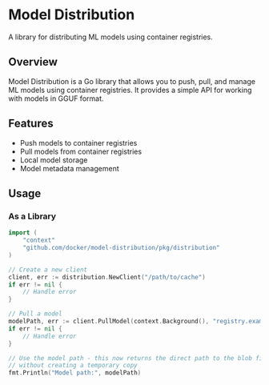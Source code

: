# Model Distribution

A library for distributing ML models using container registries.

## Overview

Model Distribution is a Go library that allows you to push, pull, and manage ML models using container registries. It provides a simple API for working with models in GGUF format.

## Features

- Push models to container registries
- Pull models from container registries
- Local model storage
- Model metadata management

## Usage

### As a Library

```go
import (
    "context"
    "github.com/docker/model-distribution/pkg/distribution"
)

// Create a new client
client, err := distribution.NewClient("/path/to/cache")
if err != nil {
    // Handle error
}

// Pull a model
modelPath, err := client.PullModel(context.Background(), "registry.example.com/models/llama:v1.0")
if err != nil {
    // Handle error
}

// Use the model path - this now returns the direct path to the blob file
// without creating a temporary copy
fmt.Println("Model path:", modelPath)
```
